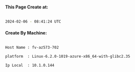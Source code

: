 
   
#### This Page Create at:

```bash

2024-02-06 - 08:41:24 UTC

```

#### Create By Machine:

```bash

Host Name : fv-az573-702

platform  : Linux-6.2.0-1019-azure-x86_64-with-glibc2.35

Ip Local  : 10.1.0.144

```

